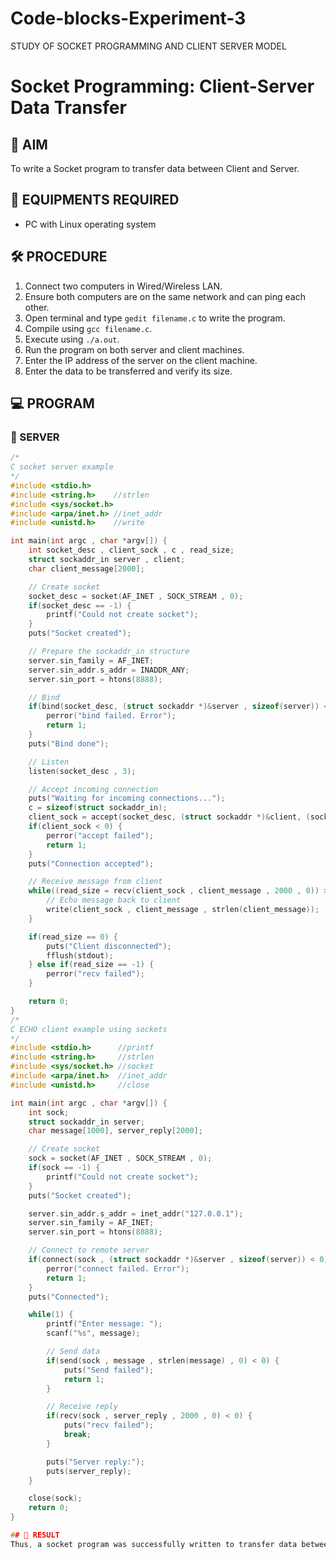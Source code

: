 # Code-blocks-Experiment-3
STUDY OF SOCKET PROGRAMMING AND CLIENT SERVER MODEL
# Socket Programming: Client-Server Data Transfer

## 🎯 AIM
To write a Socket program to transfer data between Client and Server.

## 🧰 EQUIPMENTS REQUIRED
- PC with Linux operating system

## 🛠️ PROCEDURE
1. Connect two computers in Wired/Wireless LAN.
2. Ensure both computers are on the same network and can ping each other.
3. Open terminal and type `gedit filename.c` to write the program.
4. Compile using `gcc filename.c`.
5. Execute using `./a.out`.
6. Run the program on both server and client machines.
7. Enter the IP address of the server on the client machine.
8. Enter the data to be transferred and verify its size.

## 💻 PROGRAM

### 🔸 SERVER

```c
/*
C socket server example
*/
#include <stdio.h>
#include <string.h>    //strlen
#include <sys/socket.h>
#include <arpa/inet.h> //inet_addr
#include <unistd.h>    //write

int main(int argc , char *argv[]) {
    int socket_desc , client_sock , c , read_size;
    struct sockaddr_in server , client;
    char client_message[2000];

    // Create socket
    socket_desc = socket(AF_INET , SOCK_STREAM , 0);
    if(socket_desc == -1) {
        printf("Could not create socket");
    }
    puts("Socket created");

    // Prepare the sockaddr_in structure
    server.sin_family = AF_INET;
    server.sin_addr.s_addr = INADDR_ANY;
    server.sin_port = htons(8888);

    // Bind
    if(bind(socket_desc, (struct sockaddr *)&server , sizeof(server)) < 0) {
        perror("bind failed. Error");
        return 1;
    }
    puts("Bind done");

    // Listen
    listen(socket_desc , 3);

    // Accept incoming connection
    puts("Waiting for incoming connections...");
    c = sizeof(struct sockaddr_in);
    client_sock = accept(socket_desc, (struct sockaddr *)&client, (socklen_t*)&c);
    if(client_sock < 0) {
        perror("accept failed");
        return 1;
    }
    puts("Connection accepted");

    // Receive message from client
    while((read_size = recv(client_sock , client_message , 2000 , 0)) > 0) {
        // Echo message back to client
        write(client_sock , client_message , strlen(client_message));
    }

    if(read_size == 0) {
        puts("Client disconnected");
        fflush(stdout);
    } else if(read_size == -1) {
        perror("recv failed");
    }

    return 0;
}
/*
C ECHO client example using sockets
*/
#include <stdio.h>      //printf
#include <string.h>     //strlen
#include <sys/socket.h> //socket
#include <arpa/inet.h>  //inet_addr
#include <unistd.h>     //close

int main(int argc , char *argv[]) {
    int sock;
    struct sockaddr_in server;
    char message[1000], server_reply[2000];

    // Create socket
    sock = socket(AF_INET , SOCK_STREAM , 0);
    if(sock == -1) {
        printf("Could not create socket");
    }
    puts("Socket created");

    server.sin_addr.s_addr = inet_addr("127.0.0.1");
    server.sin_family = AF_INET;
    server.sin_port = htons(8888);

    // Connect to remote server
    if(connect(sock , (struct sockaddr *)&server , sizeof(server)) < 0) {
        perror("connect failed. Error");
        return 1;
    }
    puts("Connected");

    while(1) {
        printf("Enter message: ");
        scanf("%s", message);

        // Send data
        if(send(sock , message , strlen(message) , 0) < 0) {
            puts("Send failed");
            return 1;
        }

        // Receive reply
        if(recv(sock , server_reply , 2000 , 0) < 0) {
            puts("recv failed");
            break;
        }

        puts("Server reply:");
        puts(server_reply);
    }

    close(sock);
    return 0;
}

## 🎯 RESULT
Thus, a socket program was successfully written to transfer data between client and server, and its performance was studied.
